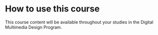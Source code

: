 # How to use this course

This course content will be available throughout your studies in the Digital Multimedia Design Program.

